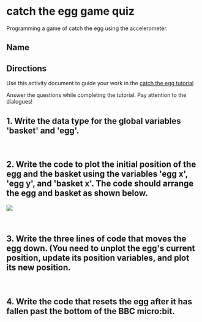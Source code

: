 # catch the egg game quiz

Programming a game of catch the egg using the accelerometer.

## Name

## Directions

Use this activity document to guide your work in the [catch the egg tutorial](/microbit/lessons/catch-the-egg-game/tutorial)

Answer the questions while completing the tutorial. Pay attention to the dialogues!

## 1. Write the data type for the global variables 'basket' and 'egg'.

<br/>

## 2. Write the code to plot the initial position of the egg and the basket using the variables 'egg x', 'egg y', and 'basket x'. The code should arrange the egg and basket as shown below.

![](/static/mb/lessons/catch-the-egg-game-0.png)

<br/>

## 3. Write the three lines of code that moves the egg down. (You need to unplot the egg's current position, update its position variables, and plot its new position.

<br/>

## 4. Write the code that resets the egg after it has fallen past the bottom of the BBC micro:bit.

<br/>


